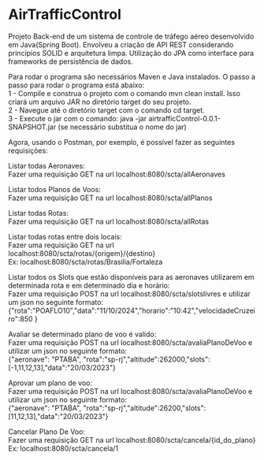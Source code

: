 # AirTrafficControl

Projeto Back-end de um sistema de controle de tráfego aéreo desenvolvido em Java(Spring Boot). Envolveu a criação de API REST considerando princípios SOLID e arquitetura limpa. Utilização do JPA como interface para frameworks de persistência de dados.  

Para rodar o programa são necessários Maven e Java instalados. O passo a passo para rodar o programa está abaixo:  
1 - Compile e construa o projeto com o comando mvn clean install. Isso criará um arquivo JAR no diretório target do seu projeto.  
2 - Navegue até o diretório target com o comando cd target.  
3 - Execute o jar com o comando: java -jar airtrafficControl-0.0.1-SNAPSHOT.jar (se necessário substitua o nome do jar)  

Agora, usando o Postman, por exemplo, é possível fazer as seguintes requisições:   

Listar todas Aeronaves:  
Fazer uma requisição GET na url localhost:8080/scta/allAeronaves  

Listar todos Planos de Voos:  
Fazer uma requisição GET na url localhost:8080/scta/allPlanos  

Listar todas Rotas:  
Fazer uma requisição GET na url localhost:8080/scta/allRotas  

Listar todas rotas entre dois locais:  
Fazer uma requisição GET na url localhost:8080/scta/rotas/{origem}/{destino}  
Ex: localhost:8080/scta/rotas/Brasilia/Fortaleza  

Listar todos os Slots que estão disponíveis para as aeronaves utilizarem em determinada rota e em determinado dia e horário:  
Fazer uma requisição POST na url localhost:8080/scta/slotslivres e utilizar um json no seguinte formato:  
{"rota":"POAFLO10","data":"11/10/2024","horario":"10:42","velocidadeCruzeiro":850 }   

Avaliar se determinado plano de voo é valido:  
Fazer uma requisição POST na url localhost:8080/scta/avaliaPlanoDeVoo e utilizar um json no seguinte formato:  
{"aeronave": "PTABA", "rota":"sp-rj","altitude":262000,"slots":[-1,11,12,13],"data":"20/03/2023"}  

Aprovar um plano de voo:  
Fazer uma requisição POST na url localhost:8080/scta/avaliaPlanoDeVoo e utilizar um json no seguinte formato:    
{"aeronave": "PTABA", "rota":"sp-rj","altitude":26200,"slots":[11,12,13],"data":"20/03/2023"}  

Cancelar Plano De Voo:  
Fazer uma requisição GET na url localhost:8080/scta/cancela/{id_do_plano}   
Ex: localhost:8080/scta/cancela/1  
